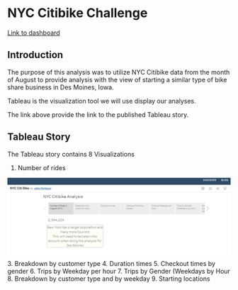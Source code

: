 # NYC Citibike Challenge

[Link to dashboard](https://public.tableau.com/app/profile/john.fortucci/viz/NYCCitiBike_16520740038970/NYCCitibike?publish=yes
 "Link to dashboard")


## Introduction

The purpose of this analysis was to utilize NYC Citibike data from the month of August to provide analysis with the view of starting a similar type of bike share business in Des Moines, Iowa. 

Tableau is the visualization tool we will use display our analyses.

The link above provide the link to the published Tableau story.

## Tableau Story

The Tableau story contains 8 Visualizations

1. Number of rides


![Fileter Live Image](/resources/Story_S1.PNG)
3. Breakdown by customer type
4. Duration times
5. Checkout times by gender
6. Trips by Weekday per hour
7. Trips by Gender (Weekdays by Hour
8. Breakdown by customer type and by weekday
9. Starting locations
